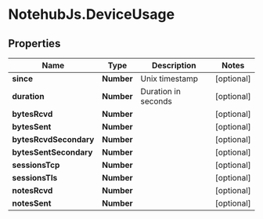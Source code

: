 # NotehubJs.DeviceUsage

## Properties

| Name                   | Type       | Description         | Notes      |
| ---------------------- | ---------- | ------------------- | ---------- |
| **since**              | **Number** | Unix timestamp      | [optional] |
| **duration**           | **Number** | Duration in seconds | [optional] |
| **bytesRcvd**          | **Number** |                     | [optional] |
| **bytesSent**          | **Number** |                     | [optional] |
| **bytesRcvdSecondary** | **Number** |                     | [optional] |
| **bytesSentSecondary** | **Number** |                     | [optional] |
| **sessionsTcp**        | **Number** |                     | [optional] |
| **sessionsTls**        | **Number** |                     | [optional] |
| **notesRcvd**          | **Number** |                     | [optional] |
| **notesSent**          | **Number** |                     | [optional] |
